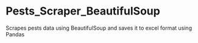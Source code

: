 # Pests_Scraper_BeautifulSoup
Scrapes pests data using BeautifulSoup and saves it to excel format using Pandas
